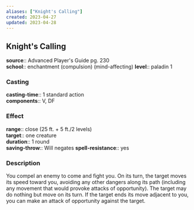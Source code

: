 ```yaml
---
aliases: ["Knight's Calling"]
created: 2023-04-27
updated: 2023-04-28
---
```


## Knight's Calling

**source**:: Advanced Player's Guide pg. 230  
**school**:: enchantment (compulsion) (mind-affecting)
**level**:: paladin 1

### Casting

**casting-time**:: 1 standard action  
**components**:: V, DF

### Effect

**range**:: close (25 ft. + 5 ft./2 levels)  
**target**:: one creature  
**duration**:: 1 round  
**saving-throw**:: Will negates
**spell-resistance**:: yes

### Description

You compel an enemy to come and fight you. On its turn, the target moves its speed toward you, avoiding any other dangers along its path (including any movement that would provoke attacks of opportunity). The target may do nothing but move on its turn. If the target ends its move adjacent to you, you can make an attack of opportunity against the target.
